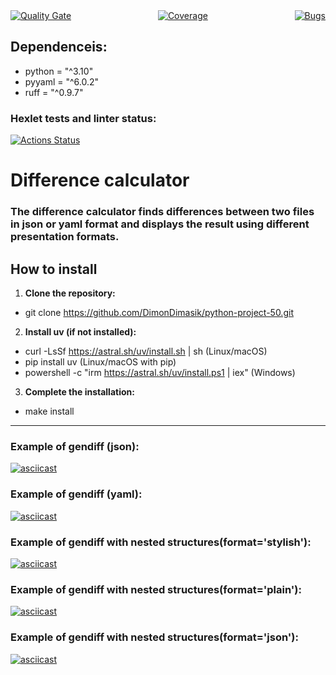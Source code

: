 
<div style="display: flex; justify-content: space-between; align-items: center;">

<!-- Quality Gate -->
<a href="https://sonarcloud.io/summary/new_code?id=DimonDimasik_python-project-50">
  <img src="https://sonarcloud.io/api/project_badges/measure?project=DimonDimasik_python-project-50&metric=alert_status" alt="Quality Gate" />
</a>

<!-- Coverage -->
<a href="https://sonarcloud.io/summary/new_code?id=DimonDimasik_python-project-50">
  <img src="https://sonarcloud.io/api/project_badges/measure?project=DimonDimasik_python-project-50&metric=coverage" alt="Coverage" />
</a>

<!-- Bugs -->
<a href="https://sonarcloud.io/summary/new_code?id=DimonDimasik_python-project-50">
  <img src="https://sonarcloud.io/api/project_badges/measure?project=DimonDimasik_python-project-50&metric=bugs" alt="Bugs" />
</a>

</div>

<!-- HTML for MD, CSS -->

## Dependenceis:
* python = "^3.10"
* pyyaml = "^6.0.2"
* ruff = "^0.9.7"

### Hexlet tests and linter status:
[![Actions Status](https://github.com/DimonDimasik/python-project-50/actions/workflows/hexlet-check.yml/badge.svg)](https://github.com/DimonDimasik/python-project-50/actions)

# Difference calculator

### The difference calculator finds differences between two files in json or yaml format and displays the result using different presentation formats.

## How to install
1) **Clone the repository:**
* git clone https://github.com/DimonDimasik/python-project-50.git
2) **Install uv (if not installed):**
* curl -LsSf https://astral.sh/uv/install.sh | sh (Linux/macOS)
* pip install uv (Linux/macOS with pip)
* powershell -c "irm https://astral.sh/uv/install.ps1 | iex" (Windows)
3) **Сomplete the installation:**
* make install
---

### Example of gendiff (json):
[![asciicast](https://asciinema.org/a/RuSg4K1nqHjojE4RdJHIoA4p0.svg)](https://asciinema.org/a/RuSg4K1nqHjojE4RdJHIoA4p0)

### Example of gendiff (yaml):
[![asciicast](https://asciinema.org/a/WvsZrGC05IJkOBMlvhal6GH3T.svg)](https://asciinema.org/a/WvsZrGC05IJkOBMlvhal6GH3T)

### Example of gendiff with nested structures(format='stylish'):
[![asciicast](https://asciinema.org/a/p7R6KKhllxpuRX88SoJHoENGO.svg)](https://asciinema.org/a/p7R6KKhllxpuRX88SoJHoENGO)

### Example of gendiff with nested structures(format='plain'):
[![asciicast](https://asciinema.org/a/3Qjktlf8SuD2d1vvyt8ZhOCjW.svg)](https://asciinema.org/a/3Qjktlf8SuD2d1vvyt8ZhOCjW)

### Example of gendiff with nested structures(format='json'):
[![asciicast](https://asciinema.org/a/lOzOTxXoL8Kv0343JuaS5L3sl.svg)](https://asciinema.org/a/lOzOTxXoL8Kv0343JuaS5L3sl)
